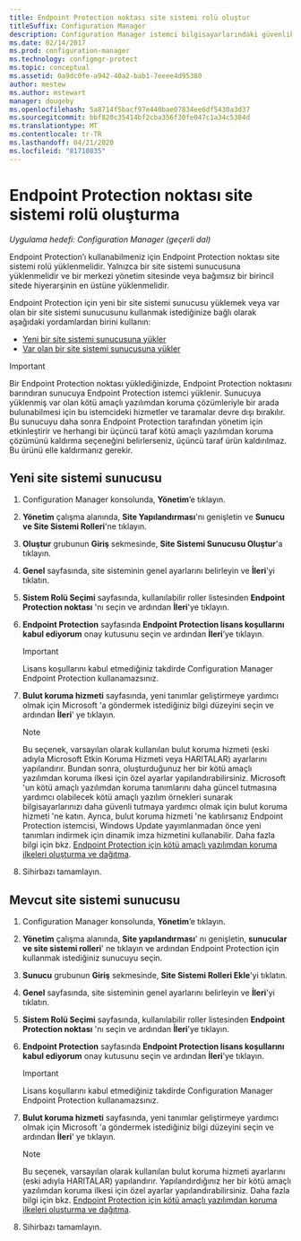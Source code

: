 ```yaml
---
title: Endpoint Protection noktası site sistemi rolü oluştur
titleSuffix: Configuration Manager
description: Configuration Manager istemci bilgisayarlarındaki güvenlik ve kötü amaçlı yazılımları yönetmek için Endpoint Protection yapılandırmayı öğrenin.
ms.date: 02/14/2017
ms.prod: configuration-manager
ms.technology: configmgr-protect
ms.topic: conceptual
ms.assetid: 0a9dc0fe-a942-40a2-bab1-7eeee4d95380
author: mestew
ms.author: mstewart
manager: dougeby
ms.openlocfilehash: 5a8714f5bacf97e440bae07834ee6df5430a3d37
ms.sourcegitcommit: bbf820c35414bf2cba356f30fe047c1a34c5384d
ms.translationtype: MT
ms.contentlocale: tr-TR
ms.lasthandoff: 04/21/2020
ms.locfileid: "81710835"
---
```

# <a name="create-an-endpoint-protection-point-site-system-role"></a>Endpoint Protection noktası site sistemi rolü oluşturma

*Uygulama hedefi: Configuration Manager (geçerli dal)*

Endpoint Protection’ı kullanabilmeniz için Endpoint Protection noktası site sistemi rolü yüklenmelidir. Yalnızca bir site sistemi sunucusuna yüklenmelidir ve bir merkezi yönetim sitesinde veya bağımsız bir birincil sitede hiyerarşinin en üstüne yüklenmelidir.

Endpoint Protection için yeni bir site sistemi sunucusu yüklemek veya var olan bir site sistemi sunucusunu kullanmak istediğinize bağlı olarak aşağıdaki yordamlardan birini kullanın:
- [Yeni bir site sistemi sunucusuna yükler](#new-site-system-server)
- [Var olan bir site sistemi sunucusuna yükler](#existing-site-system-server)

> [!IMPORTANT]
>  Bir Endpoint Protection noktası yüklediğinizde, Endpoint Protection noktasını barındıran sunucuya Endpoint Protection istemci yüklenir. Sunucuya yüklenmiş var olan kötü amaçlı yazılımdan koruma çözümleriyle bir arada bulunabilmesi için bu istemcideki hizmetler ve taramalar devre dışı bırakılır. Bu sunucuyu daha sonra Endpoint Protection tarafından yönetim için etkinleştirir ve herhangi bir üçüncü taraf kötü amaçlı yazılımdan koruma çözümünü kaldırma seçeneğini belirlerseniz, üçüncü taraf ürün kaldırılmaz. Bu ürünü elle kaldırmanız gerekir.

## <a name="new-site-system-server"></a>Yeni site sistemi sunucusu

1.  Configuration Manager konsolunda, **Yönetim**’e tıklayın.

2.  **Yönetim** çalışma alanında, **Site Yapılandırması**'nı genişletin ve **Sunucu ve Site Sistemi Rolleri**'ne tıklayın.

3.  **Oluştur** grubunun **Giriş** sekmesinde, **Site Sistemi Sunucusu Oluştur**'a tıklayın.

4.  **Genel** sayfasında, site sisteminin genel ayarlarını belirleyin ve **İleri**'yi tıklatın.

5.  **Sistem Rolü Seçimi** sayfasında, kullanılabilir roller listesinden **Endpoint Protection noktası** 'nı seçin ve ardından **İleri**'ye tıklayın.

6.  **Endpoint Protection** sayfasında **Endpoint Protection lisans koşullarını kabul ediyorum** onay kutusunu seçin ve ardından **İleri**’ye tıklayın.

    > [!IMPORTANT]
    >  Lisans koşullarını kabul etmediğiniz takdirde Configuration Manager Endpoint Protection kullanamazsınız.

7.  **Bulut koruma hizmeti** sayfasında, yeni tanımlar geliştirmeye yardımcı olmak için Microsoft 'a göndermek istediğiniz bilgi düzeyini seçin ve ardından **İleri**' ye tıklayın.

    > [!NOTE]
    >  Bu seçenek, varsayılan olarak kullanılan bulut koruma hizmeti (eski adıyla Microsoft Etkin Koruma Hizmeti veya HARITALAR) ayarlarını yapılandırır. Bundan sonra, oluşturduğunuz her bir kötü amaçlı yazılımdan koruma ilkesi için özel ayarlar yapılandırabilirsiniz. Microsoft 'un kötü amaçlı yazılımdan koruma tanımlarını daha güncel tutmasına yardımcı olabilecek kötü amaçlı yazılım örnekleri sunarak bilgisayarlarınızı daha güvenli tutmaya yardımcı olmak için bulut koruma hizmeti 'ne katın. Ayrıca, bulut koruma hizmeti 'ne katılırsanız Endpoint Protection istemcisi, Windows Update yayımlanmadan önce yeni tanımları indirmek için dinamik imza hizmetini kullanabilir. Daha fazla bilgi için bkz. [Endpoint Protection için kötü amaçlı yazılımdan koruma ilkeleri oluşturma ve dağıtma](endpoint-antimalware-policies.md).

8.  Sihirbazı tamamlayın.


## <a name="existing-site-system-server"></a>Mevcut site sistemi sunucusu

1.  Configuration Manager konsolunda, **Yönetim**’e tıklayın.

2.  **Yönetim** çalışma alanında, **Site yapılandırması**' nı genişletin, **sunucular ve site sistemi rolleri**' ne tıklayın ve ardından Endpoint Protection için kullanmak istediğiniz sunucuyu seçin.

3.  **Sunucu** grubunun **Giriş** sekmesinde, **Site Sistemi Rolleri Ekle**'yi tıklatın.

4.  **Genel** sayfasında, site sisteminin genel ayarlarını belirleyin ve **İleri**'yi tıklatın.

5.  **Sistem Rolü Seçimi** sayfasında, kullanılabilir roller listesinden **Endpoint Protection noktası** 'nı seçin ve ardından **İleri**'ye tıklayın.

6.  **Endpoint Protection** sayfasında **Endpoint Protection lisans koşullarını kabul ediyorum** onay kutusunu seçin ve ardından **İleri**’ye tıklayın.

    > [!IMPORTANT]
    >  Lisans koşullarını kabul etmediğiniz takdirde Configuration Manager Endpoint Protection kullanamazsınız.

7.  **Bulut koruma hizmeti** sayfasında, yeni tanımlar geliştirmeye yardımcı olmak için Microsoft 'a göndermek istediğiniz bilgi düzeyini seçin ve ardından **İleri**' ye tıklayın.

    > [!NOTE]
    >  Bu seçenek, varsayılan olarak kullanılan bulut koruma hizmeti ayarlarını (eski adıyla HARITALAR) yapılandırır. Yapılandırdığınız her bir kötü amaçlı yazılımdan koruma ilkesi için özel ayarlar yapılandırabilirsiniz. Daha fazla bilgi için bkz. [Endpoint Protection için kötü amaçlı yazılımdan koruma ilkeleri oluşturma ve dağıtma](endpoint-antimalware-policies.md).

8.  Sihirbazı tamamlayın.
